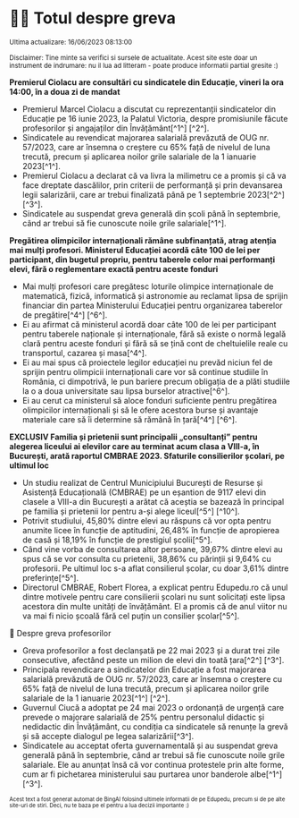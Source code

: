 # 👩‍🏫 Totul despre greva
<sub>Ultima actualizare: 16/06/2023 08:13:00</sub>

<sub>Disclaimer: Tine minte sa verifici si sursele de actualitate. Acest site este doar un instrument de indrumare: nu il lua ad litteram - poate produce informatii partial gresite :)</sub>

**Premierul Ciolacu are consultări cu sindicatele din Educație, vineri la ora 14:00, în a doua zi de mandat**

- Premierul Marcel Ciolacu a discutat cu reprezentanții sindicatelor din Educație pe 16 iunie 2023, la Palatul Victoria, despre promisiunile făcute profesorilor și angajaților din Învățământ[^1^] [^2^].
- Sindicatele au revendicat majorarea salarială prevăzută de OUG nr. 57/2023, care ar însemna o creștere cu 65% față de nivelul de luna trecută, precum și aplicarea noilor grile salariale de la 1 ianuarie 2023[^1^].
- Premierul Ciolacu a declarat că va livra la milimetru ce a promis și că va face dreptate dascălilor, prin criterii de performanță și prin devansarea legii salarizării, care ar trebui finalizată până pe 1 septembrie 2023[^2^] [^3^].
- Sindicatele au suspendat greva generală din școli până în septembrie, când ar trebui să fie cunoscute noile grile salariale[^1^].

**Pregătirea olimpicilor internaționali rămâne subfinanțată, atrag atenția mai mulți profesori. Ministerul Educației acordă câte 100 de lei per participant, din bugetul propriu, pentru taberele celor mai performanți elevi, fără o reglementare exactă pentru aceste fonduri**

- Mai mulți profesori care pregătesc loturile olimpice internaționale de matematică, fizică, informatică și astronomie au reclamat lipsa de sprijin financiar din partea Ministerului Educației pentru organizarea taberelor de pregătire[^4^] [^6^].
- Ei au afirmat că ministerul acordă doar câte 100 de lei per participant pentru taberele naționale și internaționale, fără să existe o normă legală clară pentru aceste fonduri și fără să se țină cont de cheltuielile reale cu transportul, cazarea și masa[^4^].
- Ei au mai spus că proiectele legilor educației nu prevăd niciun fel de sprijin pentru olimpicii internaționali care vor să continue studiile în România, ci dimpotrivă, le pun bariere precum obligația de a plăti studiile la o a doua universitate sau lipsa burselor atractive[^6^].
- Ei au cerut ca ministerul să aloce fonduri suficiente pentru pregătirea olimpicilor internaționali și să le ofere acestora burse și avantaje materiale care să îi determine să rămână în țară[^4^] [^6^].

**EXCLUSIV Familia și prietenii sunt principalii „consultanți” pentru alegerea liceului ai elevilor care au terminat acum clasa a VIII-a, în București, arată raportul CMBRAE 2023. Sfaturile consilierilor școlari, pe ultimul loc**

- Un studiu realizat de Centrul Municipiului București de Resurse și Asistență Educațională (CMBRAE) pe un eșantion de 9117 elevi din clasele a VIII-a din București a arătat că aceștia se bazează în principal pe familia și prietenii lor pentru a-și alege liceul[^5^] [^10^].
- Potrivit studiului, 45,80% dintre elevi au răspuns că vor opta pentru anumite licee în funcție de aptitudini, 26,48% în funcție de apropierea de casă și 18,19% în funcție de prestigiul școlii[^5^].
- Când vine vorba de consultarea altor persoane, 39,67% dintre elevi au spus că se vor consulta cu prietenii, 38,86% cu părinții și 9,64% cu profesorii. Pe ultimul loc s-a aflat consilierul școlar, cu doar 3,61% dintre preferințe[^5^].
- Directorul CMBRAE, Robert Florea, a explicat pentru Edupedu.ro că unul dintre motivele pentru care consilierii școlari nu sunt solicitați este lipsa acestora din multe unități de învățământ. El a promis că de anul viitor nu va mai fi nicio școală fără cel puțin un consilier școlar[^5^].

🏫 Despre greva profesorilor

- Greva profesorilor a fost declanșată pe 22 mai 2023 și a durat trei zile consecutive, afectând peste un milion de elevi din toată țara[^2^] [^3^].
- Principala revendicare a sindicatelor din Educație a fost majorarea salarială prevăzută de OUG nr. 57/2023, care ar însemna o creștere cu 65% față de nivelul de luna trecută, precum și aplicarea noilor grile salariale de la 1 ianuarie 2023[^1^] [^2^].
- Guvernul Ciucă a adoptat pe 24 mai 2023 o ordonanță de urgență care prevede o majorare salarială de 25% pentru personalul didactic și nedidactic din Învățământ, cu condiția ca sindicatele să renunțe la grevă și să accepte dialogul pe legea salarizării[^3^].
- Sindicatele au acceptat oferta guvernamentală și au suspendat greva generală până în septembrie, când ar trebui să fie cunoscute noile grile salariale. Ele au anunțat însă că vor continua protestele prin alte forme, cum ar fi pichetarea ministerului sau purtarea unor banderole albe[^1^] [^3^].


<sub><sub>Acest text a fost generat automat de BingAI folosind ultimele informatii de pe Edupedu, precum si de pe alte site-uri de stiri. Deci, nu te baza pe el pentru a lua decizii importante :)</sub></sub>